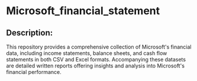 # Microsoft_financial_statement

## Description:

This repository provides a comprehensive collection of Microsoft's financial data, including income statements, balance sheets, and cash flow statements in both CSV and Excel formats. Accompanying these datasets are detailed written reports offering insights and analysis into Microsoft's financial performance.
